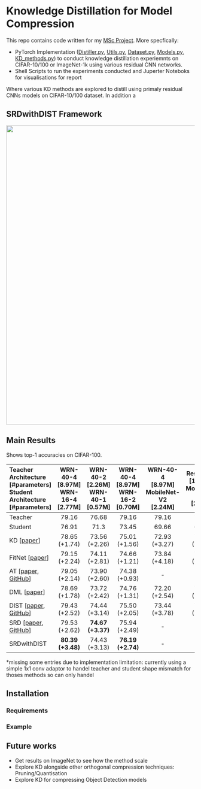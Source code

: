 # Knowledge Distillation for Model Compression

This repo contains code written for my [MSc Project](https://github.com/chitraz/KnowledgeDistillationForModelCompression/files/15062925/FinalReport_Chitra.pdf). More specfically: 
  - PyTorch Implementation ([Distiller.py](scripts/Distiller.py), [Utils.py](scripts/Utils.py), [Dataset.py](scripts/Dataset.py), [Models.py](scripts/Models.py), [KD_methods.py](scripts/KD_methods.py)) to conduct knowledge distillation experiemnts on CIFAR-10/100 or ImageNet-1k using various residual CNN networks. 
  - Shell Scripts to run the experiments conducted and Juperter Noteboks for visualisations for report
    



Where various KD methods are explored to distill using primaly residual CNNs models on CIFAR-10/100 dataset. In addition a 



## SRDwithDIST Framework

<img src="https://github.com/chitraz/KnowledgeDistillationForModelCompression/assets/40371968/61d02532-9403-4e64-bdd8-ac4555614c64" width="800" />




## Main Results 

Shows top-1 accuracies on CIFAR-100. 

| Teacher Architecture <br> [#parameters] <br> Student Architecture <br> [#parameters] | WRN-40-4 <br> [8.97M] <br> WRN-16-4 <br> [2.77M] | WRN-40-2 <br> [2.26M] <br> WRN-40-1 <br> [0.57M] | WRN-40-4 <br> [8.97M] <br> WRN-16-2 <br> [0.70M] | WRN-40-4 <br> [8.97M] <br> MobileNet-V2 <br> [2.24M]| ResNet-18 <br> [11.22M] <br> MobileNet-V2 <br> [2.24M]|
| :------------- | :-----: | :-----: | :-----: | :-----: | :-----: |
| Teacher | 79.16 | 76.68 | 79.16 | 79.16 | 78.13 |
| Student     | 76.91 | 71.3  | 73.45 | 69.66 | 69.66 |
| KD [[paper](https://arxiv.org/abs/1503.02531)]         | 78.65 (+1.74) | 73.56 (+2.26) | 75.01 (+1.56) | 72.93 (+3.27) | 73.40 (+3.74)  |
| FitNet [[paper](https://arxiv.org/abs/1412.6550)]      | 79.15 (+2.24) | 74.11 (+2.81) | 74.66 (+1.21) | 73.84 (+4.18) | 73.19 (+3.53) |
| AT [[paper](https://arxiv.org/abs/1612.03928), [GitHub](https://github.com/szagoruyko/attention-transfer)]          | 79.05 (+2.14) | 73.90 (+2.60)  | 74.38 (+0.93) | \-    | \-    |
| DML [[paper](https://arxiv.org/abs/1706.00384)]         | 78.69 (+1.78) | 73.72 (+2.42) | 74.76 (+1.31) | 72.20 (+2.54)  | 72.26 (+2.60) |
| DIST [[paper](https://arxiv.org/abs/2205.10536), [GitHub](https://github.com/hunto/DIST_KD)]        | 79.43 (+2.52) | 74.44 (+3.14) | 75.50 (+2.05)  | 73.44 (+3.78) | 72.68 (+3.02) |
| SRD [[paper](https://arxiv.org/abs/2205.06701), [GitHub](https://github.com/jingyang2017/SRD_ossl)]         | 79.53 (+2.62) | **74.67 (+3.37)** | 75.94 (+2.49) | \-    | \-    |
| SRDwithDIST | **80.39 (+3.48)** | 74.43 (+3.13) | **76.19 (+2.74)** | \-    | \-    |

*missing some entries due to implementation limitation: currently using a simple 1x1 conv adaptor to handel teacher and student shape mismatch for thoses methods so can only handel 

## Installation

### Requirements


### Example


## Future works  
  - Get results on ImageNet to see how the method scale
  - Explore KD alongside other orthogonal compression techniques: Pruning/Quantisation 
  - Explore KD for compressing Object Detection models
